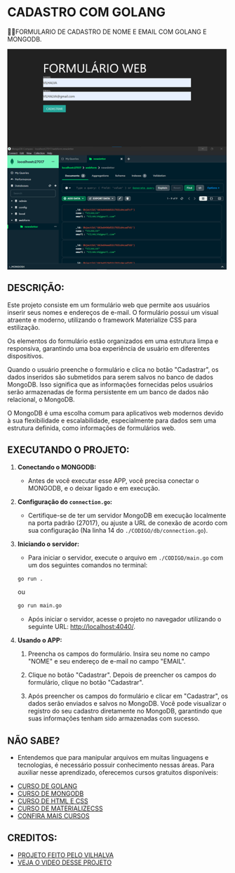 # CADASTRO COM GOLANG
👨‍🏫FORMULARIO DE CADASTRO DE NOME E EMAIL COM GOLANG E MONGODB.

<img src="./IMAGENS/FOTO_1.png" align="center" width="500"> <br>
<img src="./IMAGENS/FOTO_2.png" align="center" width="500"> <br>

## DESCRIÇÃO:
Este projeto consiste em um formulário web que permite aos usuários inserir seus nomes e endereços de e-mail. O formulário possui um visual atraente e moderno, utilizando o framework Materialize CSS para estilização.

Os elementos do formulário estão organizados em uma estrutura limpa e responsiva, garantindo uma boa experiência de usuário em diferentes dispositivos.

Quando o usuário preenche o formulário e clica no botão "Cadastrar", os dados inseridos são submetidos para serem salvos no banco de dados MongoDB. Isso significa que as informações fornecidas pelos usuários serão armazenadas de forma persistente em um banco de dados não relacional, o MongoDB.

O MongoDB é uma escolha comum para aplicativos web modernos devido à sua flexibilidade e escalabilidade, especialmente para dados sem uma estrutura definida, como informações de formulários web.

## EXECUTANDO O PROJETO:
1. **Conectando o MONGODB:**
   - Antes de você executar esse APP, você precisa conectar o MONGODB, e o  deixar ligado e em execução.

2. **Configuração do `connection.go`:** 
   - Certifique-se de ter um servidor MongoDB em execução localmente na porta padrão (27017), ou ajuste a URL de conexão de acordo com sua configuração (Na linha 14 do `./CODIGO/db/connection.go`).

3. **Iniciando o servidor:**
   - Para iniciar o servidor, execute o arquivo em `./CODIGO/main.go` com um dos seguintes comandos no terminal:
   ```bash
   go run .
   ```
   ou
   ```bash
   go run main.go
   ```

   - Após iniciar o servidor, acesse o projeto no navegador utilizando o seguinte URL: [http://localhost:4040/](http://localhost:4040/).

4. **Usando o APP:**
   1. Preencha os campos do formulário. Insira seu nome no campo "NOME" e seu endereço de e-mail no campo "EMAIL".

   2. Clique no botão "Cadastrar". Depois de preencher os campos do formulário, clique no botão "Cadastrar".

   3. Após preencher os campos do formulário e clicar em "Cadastrar", os dados serão enviados e salvos no MongoDB. Você pode visualizar o registro do seu cadastro diretamente no MongoDB, garantindo que suas informações tenham sido armazenadas com sucesso.

## NÃO SABE?
- Entendemos que para manipular arquivos em muitas linguagens e tecnologias, é necessário possuir conhecimento nessas áreas. Para auxiliar nesse aprendizado, oferecemos cursos gratuitos disponíveis:
* [CURSO DE GOLANG](https://github.com/VILHALVA/CURSO-DE-GOLANG)
* [CURSO DE MONGODB](https://github.com/VILHALVA/CURSO-DE-MONGODB)
* [CURSO DE HTML E CSS](https://github.com/VILHALVA/CURSO-DE-HTML-E-CSS)
* [CURSO DE MATERIALIZECSS](https://github.com/VILHALVA/CURSO-DE-MATERIALIZECSS)
* [CONFIRA MAIS CURSOS](https://github.com/VILHALVA?tab=repositories&q=+topic:CURSO)

## CREDITOS:
- [PROJETO FEITO PELO VILHALVA](https://github.com/VILHALVA)
- [VEJA O VIDEO DESSE PROJETO](https://youtu.be/QP0slFxVQKU?si=hHbqIhEsYaHpRoPg)
